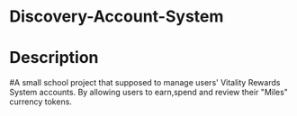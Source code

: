# Discovery-Account-System
# Description
#A small school project that supposed to manage users' Vitality Rewards System accounts. By allowing users to earn,spend and review their "Miles" currency tokens.
